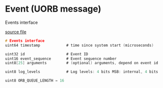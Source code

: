 # Event (UORB message)

Events interface

[source file](https://github.com/PX4/PX4-Autopilot/blob/release/1.14/msg/Event.msg)

```c
# Events interface
uint64 timestamp			# time since system start (microseconds)

uint32 id                   # Event ID
uint16 event_sequence       # Event sequence number
uint8[25] arguments         # (optional) arguments, depend on event id

uint8 log_levels            # Log levels: 4 bits MSB: internal, 4 bits LSB: external

uint8 ORB_QUEUE_LENGTH = 16

```
